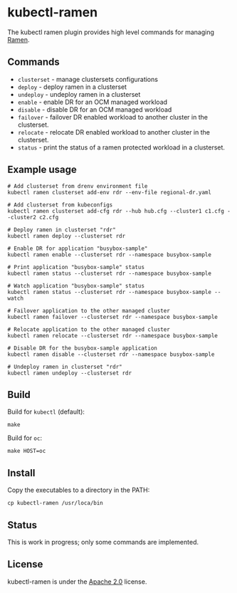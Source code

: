 <!--
SPDX-FileCopyrightText: The RamenDR authors
SPDX-License-Identifier: Apache-2.0
-->

# kubectl-ramen

The kubectl ramen plugin provides high level commands for managing
[Ramen](https://github.com/RamenDR/ramen).

## Commands

- `clusterset` - manage clustersets configurations
- `deploy` - deploy ramen in a clusterset
- `undeploy` - undeploy ramen in a clusterset
- `enable` - enable DR for an OCM managed workload
- `disable` - disable DR for an OCM managed workload
- `failover` - failover DR enabled workload to another cluster in the
  clusterset.
- `relocate` - relocate DR enabled workload to another cluster in the
  clusterset.
- `status` - print the status of a ramen protected workload in a
  clusterset.

## Example usage

```shell
# Add clusterset from drenv environment file
kubectl ramen clusterset add-env rdr --env-file regional-dr.yaml

# Add clusterset from kubeconfigs
kubectl ramen clusterset add-cfg rdr --hub hub.cfg --cluster1 c1.cfg --cluster2 c2.cfg

# Deploy ramen in clusterset "rdr"
kubectl ramen deploy --clusterset rdr

# Enable DR for application "busybox-sample"
kubectl ramen enable --clusterset rdr --namespace busybox-sample

# Print application "busybox-sample" status
kubectl ramen status --clusterset rdr --namespace busybox-sample

# Watch application "busybox-sample" status
kubectl ramen status --clusterset rdr --namespace busybox-sample --watch

# Failover application to the other managed cluster
kubectl ramen failover --clusterset rdr --namespace busybox-sample

# Relocate application to the other managed cluster
kubectl ramen relocate --clusterset rdr --namespace busybox-sample

# Disable DR for the busybox-sample application
kubectl ramen disable --clusterset rdr --namespace busybox-sample

# Undeploy ramen in clusterset "rdr"
kubectl ramen undeploy --clusterset rdr
```

## Build

Build for `kubectl` (default):

```shell
make
```

Build for `oc`:

```shell
make HOST=oc
```

## Install

Copy the executables to a directory in the PATH:

```shell
cp kubectl-ramen /usr/loca/bin
```

## Status

This is work in progress; only some commands are implemented.

## License

kubectl-ramen is under the [Apache 2.0](LICENSES/Apache-2.0.txt)
license.
